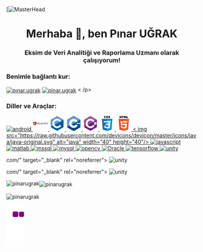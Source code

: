 [![MasterHead](https://encrypted-tbn0.gstatic.com/images?q=tbn:ANd9GcQlVD8W-ixxkSQ5msxPezMikU7_RXOfuwZ19Q&usqp=CAU)
<h1 align="center">Merhaba 👋, ben Pınar UĞRAK</h1>
<h3 align="center">Eksim de Veri Analitiği ve Raporlama Uzmanı olarak çalışıyorum!</h3>

<h3 align="left"> Benimle bağlantı kur:</h3>
<p align="left">
<a href="https://linkedin.com/in/pınar.ugrak" target="blank"><img align="center" src= "https://raw.githubusercontent.com/rahuldkjain/github-profile-readme-generator/master/src/images/icons/Social/linked-in-alt.svg" alt="pınar.ugrak" height="30 " width="40" /></a>
<a href="https://instagram.com/pinar.ugrak" target="blank"><img align="center" src="https://raw .githubusercontent.com/rahuldkjain/github-profile-readme-generator/master/src/images/icons/Social/instagram.svg" alt="pinar.ugrak" height="30" width="40" /></a>
< /p>

<h3 align="left">Diller ve Araçlar:</h3>
<p align="left"> <a href="https://developer.android.com" target="_blank" rel="noreferrer"> <img src="https://raw.githubusercontent.com/devicons /devicon/master/icons/android/android-original-wordmark.svg" alt="android" width="40" height="40"/> </a> <a href="https://angular.io " target="_blank" rel="noreferrer"> <img src="https://raw.githubusercontent.com/devicons/devicon/master/icons/angularjs/angularjs-original-wordmark.svg" alt="angularjs" width="40" height="40"/> </a> <a href="https://www.cprogramming.com/" target="_blank" rel="noreferrer"> <img src="https://raw.githubusercontent.com/devicons/devicon/master/icons/c/c-original.svg" alt="c" width="40" height="40"/> </a> <a href="https://www.w3schools.com/cpp/" target="_blank" rel="noreferrer"> <img src=" https://raw.githubusercontent.com/devicons/devicon/master/icons/cplusplus/cplusplus-original.svg" alt="cplusplus" width="40" height="40"/> </a> <a href ="https://www.w3schools.com/cs/" target="_blank" rel="noreferrer"> <img src="https://raw.githubusercontent.com/devicons/devicon/master/icons/csharp/csharp-original.svg" alt="csharp" width="40" height="40"/> </a> <a href="https://www. w3schools.com/css/" target="_blank" rel="noreferrer"> <img src="https://raw.githubusercontent.com/devicons/devicon/master/icons/css3/css3-original-wordmark.svg " alt="css3" width="40" height="40"/> </a> <a href="https://www.w3.org/html/" target="_blank" rel="noreferrer" > <img src="https://raw.githubusercontent.com/devicons/devicon/master/icons/html5/html5-original-wordmark.svg" alt="html5" width="40" height="40"/> </a> <a href="https://www.java.com" target="_blank" rel="noreferrer"> < img src="https://raw.githubusercontent.com/devicons/devicon/master/icons/java/java-original.svg" alt="java" width="40" height="40"/> </a > <a href="https://developer.mozilla.org/en-US/docs/Web/JavaScript" target="_blank" rel="noreferrer"> <img src="https://raw.githubusercontent. com/devicons/devicon/master/icons/javascript/javascript-original.svg" alt="javascript" width="40" height="40"/> </a> <a href="https://www.mathworks.com/" target="_blank" rel="noreferrer"> <img src="https://upload.wikimedia.org/wikipedia/commons/2/21/Matlab_Logo.png" alt="matlab" width= "40" height="40"/> </a> <a href="https://www.microsoft.com/en-us/sql-server" target="_blank" rel="noreferrer"> <img src="https://www.svgrepo.com/show/303229/microsoft-sql-server-logo.svg" alt="mssql" width="40" height="40"/> </a> <a href="https://www.mysql.com/" target="_blank" rel="noreferrer"> <img src="https://raw.githubusercontent.com/devicons/devicon/master/icons/mysql/ mysql-orijinal-kelime işareti.svg" alt="mysql" width="40" height="40"/> </a> <a href="https://opencv.org/" target="_blank" rel="noreferrer"> <img src="https://www.vectorlogo.zone/logos/opencv/opencv-icon.svg" alt="opencv" width="40" height="40"/> </a> <a href="https ://www.oracle.com/" target="_blank" rel="noreferrer"> <img src="https://raw.githubusercontent.com/devicons/devicon/master/icons/oracle/oracle-original. svg" alt="Oracle" width="40" height="40"/> </a> <a href="https://www.tensorflow.org" target="_blank" rel="noreferrer"> <img src="https://www.vectorlogo.zone/logos/tensorflow/tensorflow-icon.svg" alt="tensorflow" width="40" height= "40"/> </a> <a href="https://unity.com/" target="_blank" rel="noreferrer"> <img src="https://www.vectorlogo.zone/logos /unity3d/unity3d-icon.svg" alt="unity" width="40" height="40"/> </a> </p>com/" target="_blank" rel="noreferrer"> <img src="https://www.vectorlogo.zone/logos/unity3d/unity3d-icon.svg" alt="unity" width="40" yükseklik ="40"/> </a> </p>com/" target="_blank" rel="noreferrer"> <img src="https://www.vectorlogo.zone/logos/unity3d/unity3d-icon.svg" alt="unity" width="40" yükseklik ="40"/> </a> </p>

<p><img align="left" src="https://github-readme-stats.vercel.app/api/top-langs?username=pinarugrak&show_icons=true&locale=en&layout=compact" alt="pinarugrak" /> </p>

<p> <img align="center" src="https://github-readme-stats.vercel.app/api?username=pinarugrak&show_icons=true&locale=en" alt="pinarugrak" /> </p>

<p><img align="center" src="https://github-readme-streak-stats.herokuapp.com/?user=pinarugrak&" alt="pinarugrak" /></p>


![snake gif](https://github.com/PinarUgrak/PinarUgrak/blob/output/github-contribution-grid-snake.gif)
